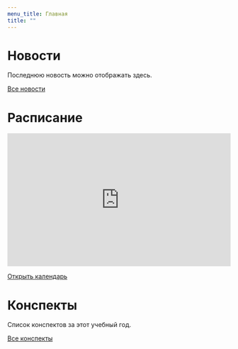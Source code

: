 ```yaml
---
menu_title: Главная
title: ""
---
```

# Новости

Последнюю новость можно отображать здесь.

[Все новости](news)

# Расписание

<iframe src="https://calendar.google.com/calendar/embed?showTitle=0&amp;showNav=0&amp;showDate=0&amp;showPrint=0&amp;showTabs=0&amp;showCalendars=0&amp;showTz=0&amp;mode=AGENDA&amp;height=300&amp;wkst=2&amp;bgcolor=%23ffffff&amp;src=cijps4dd37nh36sd4pctbt5m9k%40group.calendar.google.com&amp;color=%235A6986&amp;ctz=Asia%2FYekaterinburg" style="border-width:0" width="100%" height="300" frameborder="0" scrolling="no"></iframe>

[Открыть календарь](calendar)

# Конспекты

Список конспектов за этот учебный год.

[Все конспекты](texts/)